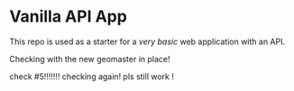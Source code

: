 # Vanilla API App

This repo is used as a starter for a _very basic_ web application with an API.

Checking with the new geomaster in place!


check #5!!!!!!! checking again! pls still work !
